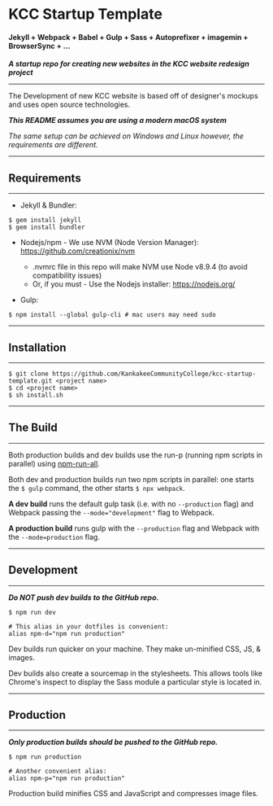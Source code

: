 # KCC Startup Template

#### Jekyll + Webpack + Babel + Gulp + Sass + Autoprefixer + imagemin + BrowserSync + ...

***A startup repo for creating new websites in the KCC website redesign project***

---

The Development of new KCC website is based off of designer's mockups and uses open source technologies.

***This README assumes you are using a modern macOS system***

*The same setup can be achieved on Windows and Linux however, the requirements are different.*

---
## Requirements
---

 - Jekyll & Bundler:
```shell
$ gem install jekyll
$ gem install bundler
```
 - Nodejs/npm - We use NVM (Node Version Manager): https://github.com/creationix/nvm
   - .nvmrc file in this repo will make NVM use Node v8.9.4 (to avoid compatibility issues)
   - Or, if you must - Use the Nodejs installer: https://nodejs.org/

 - Gulp:
```shell
$ npm install --global gulp-cli # mac users may need sudo
```

---
## Installation
---

```shell
$ git clone https://github.com/KankakeeCommunityCollege/kcc-startup-template.git <project name>
$ cd <project name>
$ sh install.sh
```

---
## The Build
---

Both production builds and dev builds use the run-p (running npm scripts in parallel) using [npm-run-all](https://www.npmjs.com/package/npm-run-all).

Both dev and production builds run two npm scripts in parallel: one starts the `$ gulp` command, the other starts `$ npx webpack`.

**A dev build** runs the default gulp task (i.e. with no `--production` flag) and Webpack passing the `--mode="development"` flag to Webpack.

**A production build** runs gulp with the `--production` flag and Webpack with the `--mode=production` flag.

---
## Development
---

***Do NOT push dev builds to the GitHub repo.***

```shell
$ npm run dev

# This alias in your dotfiles is convenient:
alias npm-d="npm run production"
```

Dev builds run quicker on your machine. They make un-minified CSS, JS, & images.

Dev builds also create a sourcemap in the stylesheets. This allows tools like Chrome's inspect to display the Sass module a particular style is located in.

---
## Production
---

***Only production builds should be pushed to the GitHub repo.***

```shell
$ npm run production

# Another convenient alias:
alias npm-p="npm run production"
```

Production build minifies CSS and JavaScript and compresses image files.
